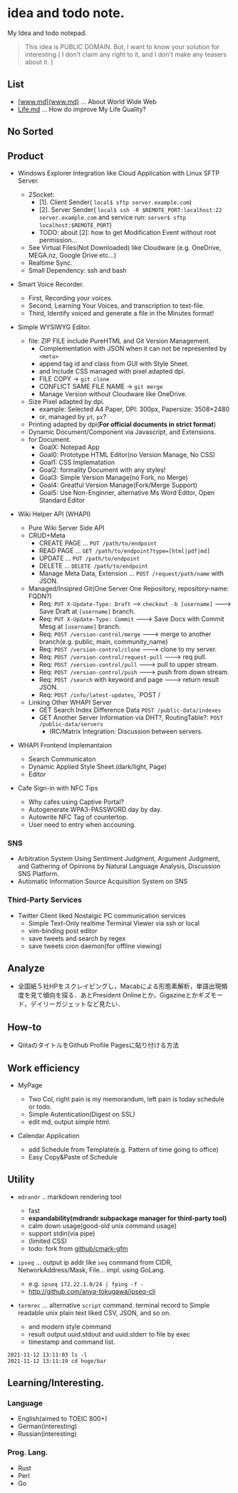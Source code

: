 # idea and todo note.
My Idea and todo notepad.

> This idea is PUBLIC DOMAIN.
> But, I want to know your solution for interesting
> ( I don't claim any right to it, and I don't make any teasers about it. )

## List

- [www.md](www.md) ... About World Wide Web
- [Life.md](Life.md) ... How do improve My Life Quality?


## No Sorted

## Product

- Windows Explorer Integration like Cloud Application with Linux SFTP Server.
  - 2Socket:
    - [1]. Client Sender( `local$ sftp server.example.com`)
    - [2]. Server Sender( `local$ ssh -R $REMOTE_PORT:localhost:22 server.example.com` and service run: `server$ sftp localhost:$REMOTE_PORT`)
    - TODO: about [2]: how to get Modification Event without root permission...
  - See Virtual Files(Not Downloaded) like Cloudware (e.g. OneDrive, MEGA.nz, Google Drive etc...)
  - Realtime Sync.
  - Small Dependency: ssh and bash

- Smart Voice Recorder.
  - First, Recording your voices.
  - Second, Learning Your Voices, and transcription to text-file.
  - Third, Identify voiced and generate a file in the Minutes format!

- Simple WYSIWYG Editor.
  - file: ZIP FILE include PureHTML and Git Version Management.
    - Complementation with JSON when it can not be represented by `<meta>`
    - append tag id and class from GUI with Style Sheet.
    - and Include CSS managed with pixel adapted dpi.
    - FILE COPY -> `git clone`
    - CONFLICT SAME FILE NAME -> `git merge`
    - Manage Version without Cloudware like OneDrive.
  - Size Pixel adapted by dpi.
    - example: Selected A4 Paper, DPI: 300px, Papersize: 3508×2480
    - or, managed by `pt`, `px`?
  - Printing adapted by dpi(**For official documents in strict format**)
  - Dynamic Document/Component via Javascript, and Extensions.
  - for Document.
    - GoalX: Notepad App
    - Goal0: Prototype HTML Editor(no Version Manage, No CSS)
    - Goal1: CSS Implematation
    - Goal2: formality Document with any styles!
    - Goal3: Simple Version Manage(no Fork, no Merge)
    - Goal4: Greatful Version Manage(Fork/Merge Support)
    - Goal5: Use Non-Enginner, alternative Ms Word Editor, Open Standard Editor

- Wiki Helper API (WHAPI)
  - Pure Wiki Server Side API
  - CRUD+Meta
    - CREATE PAGE ... `PUT /path/to/endpoint`
    - READ PAGE ... `GET /path/to/endpoint?type=[html|pdf|md]`
    - UPDATE ... `PUT /path/to/endpoint`
    - DELETE ... `DELETE /path/to/endpoint`
    - Manage Meta Data, Extension ... `POST /request/path/name` with JSON.
  - Managed/Insipred Git(One Server One Repository, repository-name: FQDN?)
    - Req: `PUT X-Update-Type: Draft` --> `checkout -b [username]` ---> Save Draft at `[username]` branch.
    - Req: `PUT X-Update-Type: Commit` ---> Save Docs with Commit Mesg at `[username]` branch.
    - Req: `POST /version-control/merge` ---> merge to another branch(e.g. public, main, community_name)
    - Req: `POST /version-control/clone` ---> clone to my server.
    - Req: `POST /version-control/request-pull` ---> req pull.
    - Req: `POST /version-control/pull` ---> pull to upper stream.
    - Req: `POST /version-control/push` ---> push from down stream.
    - Req: `POST /search` with keyword and page ---> return result JSON.
    - Req: `POST /info/latest-updates`, `POST /
  - Linking Other WHAPI Server
    - GET Search Index Difference Data `POST /public-data/indexes`
    - GET Another Server Information via DHT?, RoutingTable?:  `POST /public-data/servers`
      - IRC/Matrix Integration: Discussion between servers.

- WHAPI Frontend Implemantaion
  - Search Communicaton
  - Dynamic Applied Style Sheet.(dark/light, Page)
  - Editor

- Cafe Sign-in with NFC Tips
  - Why cafes using Captive Portal?
  - Autogenerate WPA3-PASSWORD day by day.
  - Autowrite NFC Tag of countertop.
  - User need to entry when accouning.


### SNS

- Arbitration System Using Sentiment Judgment, Argument Judgment, and Gathering of Opinions by Natural Language Analysis, Discussion SNS Platform.
- Automatic Information Source Acquisition System on SNS

### Third-Party Services

- Twitter Client liked Nostalgic PC communication services
  - Simple Text-Only realtime Terminal Viewer via ssh or local
  - vim-binding post editor
  - save tweets and search by regex
  - save tweets cron daemon(for offline viewing)

## Analyze

- 全国紙５社HPをスクレイピングし，Macabによる形態素解析，単語出現頻度を見て傾向を探る．あとPresident Onlineとか，Gigazineとかギズモード，デイリーガジェットなど見たい．

## How-to

- QiitaのタイトルをGithub Profile Pagesに貼り付ける方法

## Work efficiency

- MyPage
  - Two Col, right pain is my memorandum, left pain is today schedule or todo.
  - Simple Autentication(Digest on SSL)
  - edit md, output simple html.
  
- Calendar Application
  - add Schedule from Template(e.g. Pattern of time going to office)
  - Easy Copy&Paste of Schedule


## Utility

- `mdrandr` .. markdown rendering tool
  - fast
  - **expandability(mdrandr subpackage manager for third-party tool)**
  - calm down usage(good-old unix command usage)
  - support stdin(via pipe)
  - (limited CSS)
  - todo: fork from [github/cmark-gfm](https://github.com/github/cmark-gfm)

- `ipseq` ... output ip addr like `seq` command from CIDR, NetworkAddress/Mask, File... impl. using GoLang.
  - e.g. `ipseq 172.22.1.0/24 | fping -f -` 
  - http://github.com/anya-tokugawa/ipseq-cli

- `termrec` ... alternative `script` command. terminal record to Simple readable unix plain text liked CSV, JSON, and so on.
  - and modern style command
  - result output uuid.stdout and uuid.stderr to file by exec
  - timestamp and command list.
 
 ```
 2021-11-12 13:11:03 ls -l
 2021-11-12 13:11:19 cd hoge/bar
 ```

## Learning/Interesting.

### Language

- English(aimed to TOEIC 800+)
- German(interesting)
- Russian(interesting)

### Prog. Lang.

- Rust
- Perl
- Go
